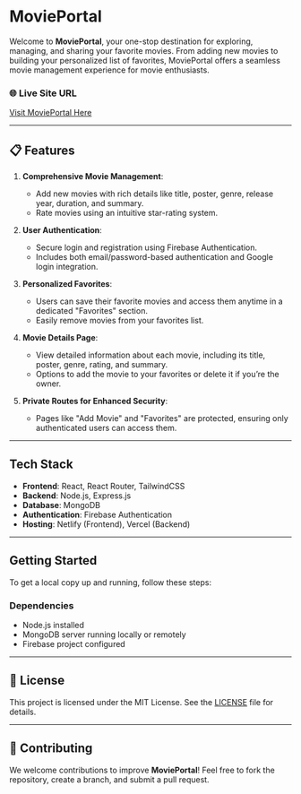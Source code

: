 # MoviePortal 

Welcome to **MoviePortal**, your one-stop destination for exploring, managing, and sharing your favorite movies. From adding new movies to building your personalized list of favorites, MoviePortal offers a seamless movie management experience for movie enthusiasts.

### 🌐 **Live Site URL**
[Visit MoviePortal Here](https://movieportal.live)

---

## 📋 **Features**
1. **Comprehensive Movie Management**:
   - Add new movies with rich details like title, poster, genre, release year, duration, and summary.
   - Rate movies using an intuitive star-rating system.

2. **User Authentication**:
   - Secure login and registration using Firebase Authentication.
   - Includes both email/password-based authentication and Google login integration.

3. **Personalized Favorites**:
   - Users can save their favorite movies and access them anytime in a dedicated "Favorites" section.
   - Easily remove movies from your favorites list.

4. **Movie Details Page**:
   - View detailed information about each movie, including its title, poster, genre, rating, and summary.
   - Options to add the movie to your favorites or delete it if you’re the owner.

5. **Private Routes for Enhanced Security**:
   - Pages like "Add Movie" and "Favorites" are protected, ensuring only authenticated users can access them.

---

##  **Tech Stack**
- **Frontend**: React, React Router, TailwindCSS
- **Backend**: Node.js, Express.js
- **Database**: MongoDB
- **Authentication**: Firebase Authentication
- **Hosting**: Netlify (Frontend), Vercel (Backend)

---

##  **Getting Started**
To get a local copy up and running, follow these steps:

### Dependencies
- Node.js installed
- MongoDB server running locally or remotely
- Firebase project configured

---

## 📝 **License**
This project is licensed under the MIT License. See the [LICENSE](LICENSE) file for details.

---

## 🤝 **Contributing**
We welcome contributions to improve **MoviePortal**! Feel free to fork the repository, create a branch, and submit a pull request.
